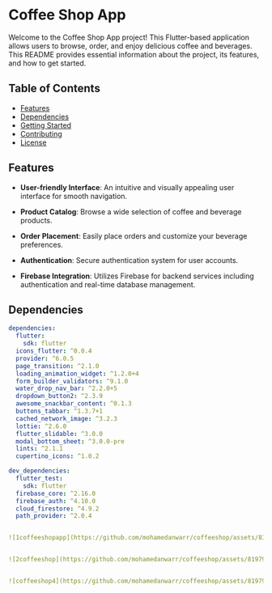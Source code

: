 # Coffee Shop App

Welcome to the Coffee Shop App project! This Flutter-based application allows users to browse, order, and enjoy delicious coffee and beverages. This README provides essential information about the project, its features, and how to get started.

## Table of Contents

- [Features](#features)
- [Dependencies](#dependencies)
- [Getting Started](#getting-started)
- [Contributing](#contributing)
- [License](#license)

## Features

- **User-friendly Interface**: An intuitive and visually appealing user interface for smooth navigation.

- **Product Catalog**: Browse a wide selection of coffee and beverage products.

- **Order Placement**: Easily place orders and customize your beverage preferences.

- **Authentication**: Secure authentication system for user accounts.

- **Firebase Integration**: Utilizes Firebase for backend services including authentication and real-time database management.

## Dependencies

```yaml
dependencies:
  flutter:
    sdk: flutter
  icons_flutter: ^0.0.4
  provider: ^6.0.5
  page_transition: ^2.1.0
  loading_animation_widget: ^1.2.0+4
  form_builder_validators: ^9.1.0
  water_drop_nav_bar: ^2.2.0+5
  dropdown_button2: ^2.3.9
  awesome_snackbar_content: ^0.1.3
  buttons_tabbar: ^1.3.7+1
  cached_network_image: ^3.2.3
  lottie: ^2.6.0
  flutter_slidable: ^3.0.0
  modal_bottom_sheet: ^3.0.0-pre
  lints: ^2.1.1
  cupertino_icons: ^1.0.2

dev_dependencies:
  flutter_test:
    sdk: flutter
  firebase_core: ^2.16.0
  firebase_auth: ^4.10.0
  cloud_firestore: ^4.9.2
  path_provider: ^2.0.4


![1coffeeshopapp](https://github.com/mohamedanwarr/coffeeshop/assets/81979968/94bbc1c8-689f-4443-a256-f147bf41095a)


![2coffeeshop](https://github.com/mohamedanwarr/coffeeshop/assets/81979968/1588fb20-883c-4ec8-833b-6326e088c1de)


![coffeeshop4](https://github.com/mohamedanwarr/coffeeshop/assets/81979968/279e4001-e4ce-41cf-9f99-5df624e64852)

